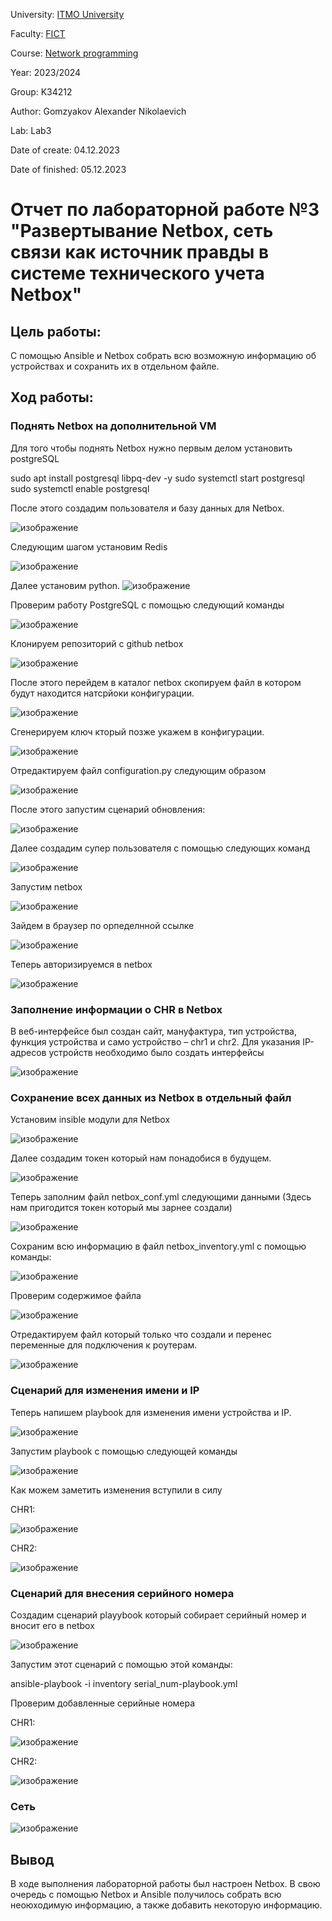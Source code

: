 University: [ITMO University](https://itmo.ru/ru/)

Faculty: [FICT](https://fict.itmo.ru)

Course: [Network programming](https://github.com/itmo-ict-faculty/network-programming)

Year: 2023/2024

Group: K34212

Author: Gomzyakov Alexander Nikolaevich

Lab: Lab3

Date of create: 04.12.2023

Date of finished: 05.12.2023

# Отчет по лабораторной работе №3 "Развертывание Netbox, сеть связи как источник правды в системе технического учета Netbox" #

## Цель работы: ##
С помощью Ansible и Netbox собрать всю возможную информацию об устройствах и сохранить их в отдельном файле.

## Ход работы: ##

### Поднять Netbox на дополнительной VM ###
Для того чтобы поднять Netbox нужно первым делом установить postgreSQL

sudo apt install postgresql libpq-dev -y
sudo systemctl start postgresql
sudo systemctl enable postgresql

После этого создадим пользователя и базу данных для Netbox.

![изображение](https://github.com/fiji6479/2023_2024-network_programming-k34212-gomzyakov_a_n/assets/71012423/16bc8a52-cfc7-4a30-974b-7811772196b8)

Следующим шагом установим Redis 

![изображение](https://github.com/fiji6479/2023_2024-network_programming-k34212-gomzyakov_a_n/assets/71012423/3c34f9f8-8597-48d8-a8e3-38dda638e363)

Далее установим python.
![изображение](https://github.com/fiji6479/2023_2024-network_programming-k34212-gomzyakov_a_n/assets/71012423/117d6622-0481-48fa-916b-25e3247f6bda)

Проверим работу PostgreSQL с помощью следующий команды 

![изображение](https://github.com/fiji6479/2023_2024-network_programming-k34212-gomzyakov_a_n/assets/71012423/02ad354a-662c-4c10-8ef0-0c1f758d61c5)

Клонируем репозиторий с github netbox

![изображение](https://github.com/fiji6479/2023_2024-network_programming-k34212-gomzyakov_a_n/assets/71012423/501bd505-e379-4136-aaec-618665ccf6fa)


После этого перейдем в каталог netbox скопируем файл в котором будут находится натсрйоки конфигурации.

![изображение](https://github.com/fiji6479/2023_2024-network_programming-k34212-gomzyakov_a_n/assets/71012423/ee0201c4-b651-45d4-bfa2-6304e5047aeb)

Сгенерируем ключ кторый позже укажем в конфигурации.

![изображение](https://github.com/fiji6479/2023_2024-network_programming-k34212-gomzyakov_a_n/assets/71012423/4b094eb9-52ff-4cef-a02b-852c7d1e6b42)

Отредактируем файл configuration.py следующим образом

![изображение](https://github.com/fiji6479/2023_2024-network_programming-k34212-gomzyakov_a_n/assets/71012423/4d6053f7-16a3-4a75-a65d-82584a524c26)

После этого запустим сценарий обновления:

![изображение](https://github.com/fiji6479/2023_2024-network_programming-k34212-gomzyakov_a_n/assets/71012423/03b698a5-aa3c-4d02-b7f8-c93219d7f7c1)

Далее создадим супер пользователя с помощью следующих команд

![изображение](https://github.com/fiji6479/2023_2024-network_programming-k34212-gomzyakov_a_n/assets/71012423/2070c228-1842-4a88-af2d-20e57526303e)

Запустим netbox

![изображение](https://github.com/fiji6479/2023_2024-network_programming-k34212-gomzyakov_a_n/assets/71012423/07dd8e09-575e-459e-9a17-b0102e8762f3)

Зайдем в браузер по орпеделнной ссылке

![изображение](https://github.com/fiji6479/2023_2024-network_programming-k34212-gomzyakov_a_n/assets/71012423/d649148d-52ae-44d5-8dd6-eaae5952cb08)

Теперь авторизируемся в netbox

![изображение](https://github.com/fiji6479/2023_2024-network_programming-k34212-gomzyakov_a_n/assets/71012423/94957c27-918b-4b93-bfc3-31251d89855a)

### Заполнение информации о CHR в Netbox ###
В веб-интерфейсе был создан сайт, мануфактура, тип устройства, функция устройства и само устройство – chr1 и chr2. Для указания IP-адресов устройств необходимо было создать интерфейсы

![изображение](https://github.com/fiji6479/2023_2024-network_programming-k34212-gomzyakov_a_n/assets/71012423/1d0ec8c1-e5d8-4f7f-947a-97e3e176a3ec)

### Сохранение всех данных из Netbox в отдельный файл ###

Установим insible модули для Netbox

![изображение](https://github.com/fiji6479/2023_2024-network_programming-k34212-gomzyakov_a_n/assets/71012423/9ff23193-904b-4ed2-bfb2-0a5399f64ea8)

Далее создадим токен который нам понадобися в будущем.

![изображение](https://github.com/fiji6479/2023_2024-network_programming-k34212-gomzyakov_a_n/assets/71012423/488e3cf0-2b0b-40e7-9b73-a0a61d7d3afa)

Теперь заполним файл netbox_conf.yml следующими данными (Здесь нам пригодится токен который мы зарнее создали)

![изображение](https://github.com/fiji6479/2023_2024-network_programming-k34212-gomzyakov_a_n/assets/71012423/82e3ef44-d57e-4792-b0b2-5ca99729dd92)

Сохраним всю информацию в файл netbox_inventory.yml с помощью команды:

![изображение](https://github.com/fiji6479/2023_2024-network_programming-k34212-gomzyakov_a_n/assets/71012423/f4551793-8492-42b0-9260-350792305986)

Проверим содержимое файла

![изображение](https://github.com/fiji6479/2023_2024-network_programming-k34212-gomzyakov_a_n/assets/71012423/392e17d5-edc6-4102-b247-3695e57dbf94)

Отредактируем файл который только что создали и перенес переменные для подключения к роутерам.

![изображение](https://github.com/fiji6479/2023_2024-network_programming-k34212-gomzyakov_a_n/assets/71012423/53564f2a-45ea-4c29-bb64-b27b06a29f55)

### Сценарий для изменения имени и IP ###
Теперь напишем playbook для изменения имени устройства и IP.

![изображение](https://github.com/fiji6479/2023_2024-network_programming-k34212-gomzyakov_a_n/assets/71012423/cdfe399c-f6dd-47d3-9a3c-24ff3458210a)

Запустим playbook с помощью следующей команды 

![изображение](https://github.com/fiji6479/2023_2024-network_programming-k34212-gomzyakov_a_n/assets/71012423/352e7e99-2b49-4771-a14b-fca54aeda147)

Как можем заметить изменения вступили в силу

CHR1:

![изображение](https://github.com/fiji6479/2023_2024-network_programming-k34212-gomzyakov_a_n/assets/71012423/771f43b1-a687-4389-9476-ba439d0b6d2c)

CHR2:

![изображение](https://github.com/fiji6479/2023_2024-network_programming-k34212-gomzyakov_a_n/assets/71012423/c65968d1-4093-411b-b397-4b4969d839ff)

### Сценарий для внесения серийного номера ###

Создадим сценарий playybook который собирает серийный номер и вносит его в netbox

![изображение](https://github.com/fiji6479/2023_2024-network_programming-k34212-gomzyakov_a_n/assets/71012423/b4d5a5f1-d221-4099-b1b9-07a929e0d946)

Запустим этот сценарий с помощью этой команды:

ansible-playbook -i inventory serial_num-playbook.yml

Проверим добавленные серийные номера

CHR1:

![изображение](https://github.com/fiji6479/2023_2024-network_programming-k34212-gomzyakov_a_n/assets/71012423/7dc4e599-0e59-4e5c-b29f-5c72d35627d3)

CHR2:

![изображение](https://github.com/fiji6479/2023_2024-network_programming-k34212-gomzyakov_a_n/assets/71012423/2d42a851-dde6-4564-8223-0ed14871eacc)

### Сеть ###

![изображение](https://github.com/fiji6479/2023_2024-network_programming-k34212-gomzyakov_a_n/assets/71012423/c47b7b8a-4d42-4b54-afd1-904a9f152c76)

## Вывод ##

В ходе выполнения лабораторной работы был настроен Netbox. В свою очередь с помощью Netbox и Ansible получилось собрать всю неоюходимую информацию, а также добавить некоторую информацию.

